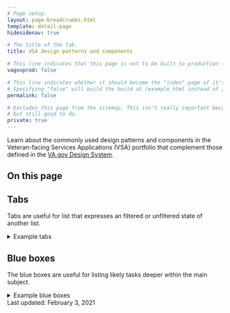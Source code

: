 ```yaml
---
# Page setup.
layout: page-breadcrumbs.html
template: detail-page
hidesidenav: true

# The title of the tab.
title: VSA design patterns and components

# This line indicates that this page is not to be built to production (www.va.gov)
vagovprod: false

# This line indicates whether it should become the "index" page of it's own directory.
# Specifying "false" will build the build at /example.html instead of /example/index.html
permalink: false

# Excludes this page from the sitemap. This isn't really important because we aren't publishing to prod anyway,
# but still good to do.
private: true
---
```

<div class="va-introtext vads-u-margin-bottom--2">

  Learn about the commonly used design patterns and components in the Veteran-facing Services Applications (VSA) portfolio that complement those defined in the [VA.gov Design System](https://design.va.gov).

</div>

<nav id="table-of-contents">
  <h2 class="vads-u-margin-bottom--2 vads-u-font-size--lg" id="on-this-page">On this page</h2>
  <ul class="usa-unstyled-list"></ul>
</nav>

## Tabs

Tabs are useful for list that expresses an filtered or unfiltered state of another list.

<details>

<summary>Example tabs</summary>

<code>
@todo - The style behind the tabs aren't included on our content pages, although interestingly the style is stored in the design system repo, https://github.com/department-of-veterans-affairs/veteran-facing-services-tools/blob/master/packages/formation/sass/modules/_va-tabs.scss.
</code>

</details>

## Blue boxes

The blue boxes are useful for listing likely tasks deeper within the main subject.

<details>

<summary>Example blue boxes</summary>

<ul class="usa-grid usa-grid-full vads-u-margin-top--3 vads-u-margin-bottom--4 vads-u-display--flex vads-u-flex-direction--column medium-screen:vads-u-flex-direction--row">
  <li class="featured-content-list-item vads-u-background-color--primary-alt-lightest  vads-u-padding-y--1p5 vads-u-padding-x--1p5 vads-u-margin-bottom--2 medium-screen:vads-u-margin-bottom--0 vads-u-display--flex vads-u-flex-direction--column">
    <b>Cardiology at VA Pittsburgh health care</b>
    <hr class="featured-content-hr vads-u-margin-y--1p5 vads-u-border-color--primary">
    <p class="va-nav-linkslist-description">Learn about our leading clinical cardiology work</p>
    <a class="vads-u-display--block vads-u-padding-top--1 vads-u-text-decoration--none" href="/pittsburgh-health-care/programs/cardiology">
      <span>Read more<i class="fa fa-chevron-right vads-facility-hub-cta-arrow"></i>
      </span>
    </a>
  </li>
  <li class="featured-content-list-item vads-u-background-color--primary-alt-lightest  vads-u-padding-y--1p5 vads-u-padding-x--1p5 vads-u-margin-bottom--2 medium-screen:vads-u-margin-bottom--0 vads-u-display--flex vads-u-flex-direction--column">
    <b>Health care for transgender Veterans</b>
    <hr class="featured-content-hr vads-u-margin-y--1p5 vads-u-border-color--primary">
    <p class="va-nav-linkslist-description">VA Pittsburgh health care provides compassionate care for transgender Veterans</p>
    <a class="vads-u-display--block vads-u-padding-top--1 vads-u-text-decoration--none" href="/pittsburgh-health-care/stories/team-provides-health-care-for-transgender-veterans">
      <span>Read more<i class="fa fa-chevron-right vads-facility-hub-cta-arrow"></i>
      </span>
    </a>
  </li>
  <li class="featured-content-list-item vads-u-background-color--primary-alt-lightest  vads-u-padding-y--1p5 vads-u-padding-x--1p5 vads-u-margin-bottom--2 medium-screen:vads-u-margin-bottom--0 vads-u-display--flex vads-u-flex-direction--column">
    <b>The Mission Act</b>
    <hr class="featured-content-hr vads-u-margin-y--1p5 vads-u-border-color--primary">
    <p class="va-nav-linkslist-description">Find out how to get community care as a VA Pittsburgh health care patient</p>
    <a class="vads-u-display--block vads-u-padding-top--1 vads-u-text-decoration--none" href="https://www.missionact.va.gov/">
      <span>Read more<i class="fa fa-chevron-right vads-facility-hub-cta-arrow"></i>
      </span>
    </a>
  </li>
</ul>

</details>

<div class="last-updated usa-content">
  Last updated: <time datetime="2020-11-20">February 3, 2021</time>
</div>
